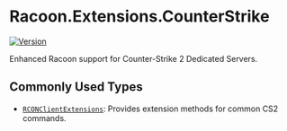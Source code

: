 # Racoon.Extensions.CounterStrike

[![Version](https://img.shields.io/nuget/vpre/Racoon.Extensions.CounterStrike)](https://www.nuget.org/packages/Racoon.Extensions.CounterStrike)

Enhanced Racoon support for Counter-Strike 2 Dedicated Servers.

## Commonly Used Types
- [`RCONClientExtensions`](https://github.com/cryptoc1/racoon/tree/main/src/Racoon.Extensions.CounterStrike/RCONClientExtensions.cs): Provides extension methods for common CS2 commands.